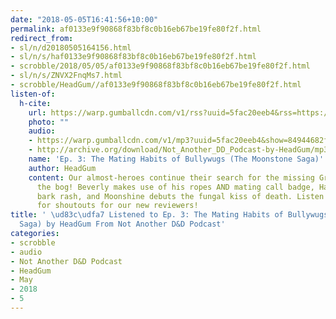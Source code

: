 ```yaml
---
date: "2018-05-05T16:41:56+10:00"
permalink: af0133e9f90868f83bf8c0b16eb67be19fe80f2f.html
redirect_from:
- sl/n/d20180505164156.html
- sl/n/s/haf0133e9f90868f83bf8c0b16eb67be19fe80f2f.html
- scrobble/2018/05/05/af0133e9f90868f83bf8c0b16eb67be19fe80f2f.html
- sl/n/s/ZNVX2FnqMs7.html
- scrobble/HeadGum//af0133e9f90868f83bf8c0b16eb67be19fe80f2f.html
listen-of:
  h-cite:
    url: https://warp.gumballcdn.com/v1/rss?uuid=5fac20eeb4&rss=https://rss.art19.com/not-another-d-and-d-podcast
    photo: ""
    audio:
    - https://warp.gumballcdn.com/v1/mp3?uuid=5fac20eeb4&show=84944682f0&mp3=http://rss.art19.com/episodes/d2c4abf9-efbe-406e-b02b-19cc5529a347.mp3
    - http://archive.org/download/Not_Another_DD_Podcast-by-HeadGum/mp3
    name: 'Ep. 3: The Mating Habits of Bullywugs (The Moonstone Saga)'
    author: HeadGum
    content: Our almost-heroes continue their search for the missing Green Teens in
      the bog! Beverly makes use of his ropes AND mating call badge, Hardwon gets
      bark rash, and Moonshine debuts the fungal kiss of death. Listen to the end
      for shoutouts for our new reviewers!
title: ' \ud83c\udfa7 Listened to Ep. 3: The Mating Habits of Bullywugs (The Moonstone
  Saga) by HeadGum From Not Another D&D Podcast'
categories:
- scrobble
- audio
- Not Another D&D Podcast
- HeadGum
- May
- 2018
- 5
---
```

